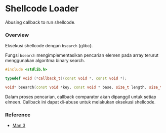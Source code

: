 # Shellcode Loader

Abusing callback to run shellcode.

### Overview

Eksekusi shellcode dengan `bsearch` (glibc).

Fungsi `bsearch` mengimplementasikan pencarian elemen pada array terurut menggunakan algoritma binary search.

```c++
#include <stdlib.h>

typedef void (*callback_t)(const void *, const void *);

void* bsearch(const void *key, const void * base, size_t length, size_t size, callback_t comparator);
```

Dalam proses pencarian, callback comparator akan dipanggil untuk setiap elmeen. Callback ini dapat di-abuse untuk melakukan eksekusi shellcode.

### Reference

- [Man 3](https://man7.org/linux/man-pages/man3/bsearch.3.html)